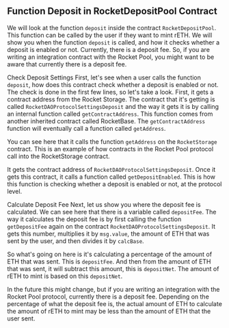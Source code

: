 ## Function Deposit in RocketDepositPool Contract

We will look at the function `deposit` inside the contract `RocketDepositPool`. This function can be called by the user if they want to mint rETH. We will show you when the function `deposit` is called, and how it checks whether a deposit is enabled or not. Currently, there is a deposit fee. So, if you are writing an integration contract with the Rocket Pool, you might want to be aware that currently there is a deposit fee.

Check Deposit Settings
First, let's see when a user calls the function `deposit`, how does this contract check whether a deposit is enabled or not. The check is done in the first few lines, so let's take a look. First, it gets a contract address from the Rocket Storage. The contract that it's getting is called `RocketDAOProtocolSettingsDeposit` and the way it gets it is by calling an internal function called `getContractAddress`. This function comes from another inherited contract called RocketBase. The `getContractAddress` function will eventually call a function called `getAddress`.

You can see here that it calls the function `getAddress` on the `RocketStorage` contract. This is an example of how contracts in the Rocket Pool protocol call into the RocketStorage contract.

It gets the contract address of `RocketDAOProtocolSettingsDeposit`. Once it gets this contract, it calls a function called `getDepositEnabled`. This is how this function is checking whether a deposit is enabled or not, at the protocol level.

Calculate Deposit Fee
Next, let us show you where the deposit fee is calculated. We can see here that there is a variable called `depositFee`. The way it calculates the deposit fee is by first calling the function `getDepositFee` again on the contract `RocketDAOProtocolSettingsDeposit`. It gets this number, multiplies it by `msg.value`, the amount of ETH that was sent by the user, and then divides it by `calcBase`.

So what's going on here is it's calculating a percentage of the amount of ETH that was sent. This is `depositFee`. And then from the amount of ETH that was sent, it will subtract this amount, this is `depositNet`. The amount of rETH to mint is based on this `depositNet`.

In the future this might change, but if you are writing an integration with the Rocket Pool protocol, currently there is a deposit fee. Depending on the percentage of what the deposit fee is, the actual amount of ETH to calculate the amount of rETH to mint may be less than the amount of ETH that the user sent.
